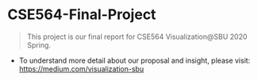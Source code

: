 # CSE564-Final-Project

> This project is our final report for CSE564 Visualization@SBU 2020 Spring.

- To understand more detail about our proposal and insight, please visit: https://medium.com/visualization-sbu

